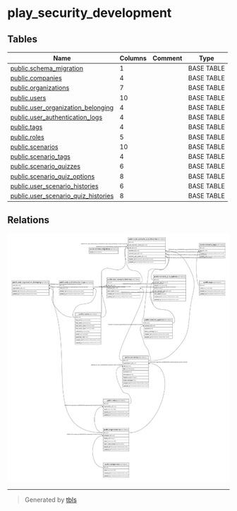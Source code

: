 # play_security_development

## Tables

| Name | Columns | Comment | Type |
| ---- | ------- | ------- | ---- |
| [public.schema_migration](public.schema_migration.md) | 1 |  | BASE TABLE |
| [public.companies](public.companies.md) | 4 |  | BASE TABLE |
| [public.organizations](public.organizations.md) | 7 |  | BASE TABLE |
| [public.users](public.users.md) | 10 |  | BASE TABLE |
| [public.user_organization_belonging](public.user_organization_belonging.md) | 4 |  | BASE TABLE |
| [public.user_authentication_logs](public.user_authentication_logs.md) | 4 |  | BASE TABLE |
| [public.tags](public.tags.md) | 4 |  | BASE TABLE |
| [public.roles](public.roles.md) | 5 |  | BASE TABLE |
| [public.scenarios](public.scenarios.md) | 10 |  | BASE TABLE |
| [public.scenario_tags](public.scenario_tags.md) | 4 |  | BASE TABLE |
| [public.scenario_quizzes](public.scenario_quizzes.md) | 6 |  | BASE TABLE |
| [public.scenario_quiz_options](public.scenario_quiz_options.md) | 8 |  | BASE TABLE |
| [public.user_scenario_histories](public.user_scenario_histories.md) | 6 |  | BASE TABLE |
| [public.user_scenario_quiz_histories](public.user_scenario_quiz_histories.md) | 8 |  | BASE TABLE |

## Relations

![er](schema.svg)

---

> Generated by [tbls](https://github.com/k1LoW/tbls)
